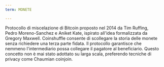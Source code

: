 ```yaml
---
term: MONETE

---
```

Protocollo di miscelazione di Bitcoin proposto nel 2014 da Tim Ruffing, Pedro Moreno-Sanchez e Aniket Kate, ispirato all'idea formalizzata da Gregory Maxwell. Coinshuffle consente di scollegare la storia delle monete senza richiedere una terza parte fidata. Il protocollo garantisce che nemmeno l'intermediario possa collegare il pagatore al beneficiario. Questo concetto non è mai stato adottato su larga scala, preferendo tecniche di privacy come Chaumian coinjoin.